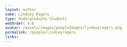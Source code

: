 ```yaml
---
layout: author
name: Lindsey Rogers
type: Undergraduate Students
webOrder: 4.0
avatar: /assets/images/peopleImages/lindseyrogers.png
permalink: /people/lindseyrogers
links:
---
```

